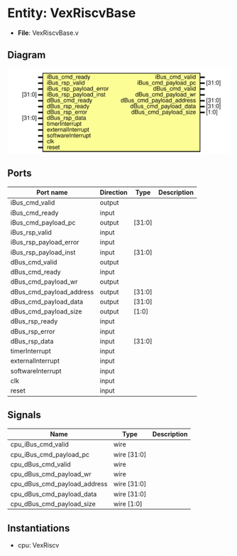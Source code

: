 # Entity: VexRiscvBase 

- **File**: VexRiscvBase.v
## Diagram

![Diagram](VexRiscvBase.svg "Diagram")
## Ports

| Port name                | Direction | Type   | Description |
| ------------------------ | --------- | ------ | ----------- |
| iBus_cmd_valid           | output    |        |             |
| iBus_cmd_ready           | input     |        |             |
| iBus_cmd_payload_pc      | output    | [31:0] |             |
| iBus_rsp_valid           | input     |        |             |
| iBus_rsp_payload_error   | input     |        |             |
| iBus_rsp_payload_inst    | input     | [31:0] |             |
| dBus_cmd_valid           | output    |        |             |
| dBus_cmd_ready           | input     |        |             |
| dBus_cmd_payload_wr      | output    |        |             |
| dBus_cmd_payload_address | output    | [31:0] |             |
| dBus_cmd_payload_data    | output    | [31:0] |             |
| dBus_cmd_payload_size    | output    | [1:0]  |             |
| dBus_rsp_ready           | input     |        |             |
| dBus_rsp_error           | input     |        |             |
| dBus_rsp_data            | input     | [31:0] |             |
| timerInterrupt           | input     |        |             |
| externalInterrupt        | input     |        |             |
| softwareInterrupt        | input     |        |             |
| clk                      | input     |        |             |
| reset                    | input     |        |             |
## Signals

| Name                         | Type        | Description |
| ---------------------------- | ----------- | ----------- |
| cpu_iBus_cmd_valid           | wire        |             |
| cpu_iBus_cmd_payload_pc      | wire [31:0] |             |
| cpu_dBus_cmd_valid           | wire        |             |
| cpu_dBus_cmd_payload_wr      | wire        |             |
| cpu_dBus_cmd_payload_address | wire [31:0] |             |
| cpu_dBus_cmd_payload_data    | wire [31:0] |             |
| cpu_dBus_cmd_payload_size    | wire [1:0]  |             |
## Instantiations

- cpu: VexRiscv
